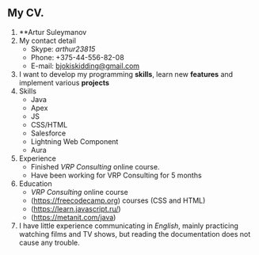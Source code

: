 ## My CV.

1. **Artur Suleymanov
2. My contact detail
   * Skype: *arthur23815*
   * Phone: +375-44-556-82-08
   * E-mail: bjokiskidding@gmail.com
3. I want to develop my programming **skills**, learn new **features** and implement various **projects**
4. Skills
   * Java
   * Apex
   * JS
   * CSS/HTML
   * Salesforce
   * Lightning Web Component
   * Aura
5. Experience
   * Finished *VRP Consulting* online course. 
   * Have been working for VRP Consulting for 5 months
6. Education 
   * *VRP Consulting* online course
   * (https://freecodecamp.org) courses (CSS and HTML)
   * (https://learn.javascript.ru/)
   * (https://metanit.com/java)
7. I have little experience communicating in *English*, mainly practicing watching films and TV shows, but reading the documentation does not cause any trouble.
